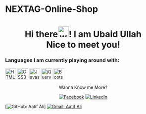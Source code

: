 # NEXTAG-Online-Shop
<h1 align="center">Hi there<img alt="wave" src="https://emojis.slackmojis.com/emojis/images/1588177020/8809/wave_hello.gif?1588177020" width="35">! I am Ubaid Ullah<br> Nice to meet you!</h1>

<h3>Languages I am currently playing around with:</h3>

<img alt="HTML5" src="https://img.shields.io/badge/html5-20232a?style=for-the-badge&logo=html5&logoColor=20232a&labelColor=58a6ff" height="35"> <img alt="CSS3" src="https://img.shields.io/badge/css3-20232a?style=for-the-badge&logo=css3&logoColor=20232a&labelColor=58a6ff" height="35"> <img alt="Javascript" src="https://img.shields.io/badge/Javascript-20232a?style=for-the-badge&logo=javascript&logoColor=20232a&labelColor=58a6ff" height="35">  <img alt="jQuery" src="https://img.shields.io/badge/jQuery-20232a?style=for-the-badge&logo=jQuery&logoColor=20232a&labelColor=58a6ff" height="35">  <img alt="Bootstrap" src="https://img.shields.io/badge/Bootstrap-20232a?style=for-the-badge&logo=Bootstrap&logoColor=20232a&labelColor=58a6ff" height="35"> 
<p align="center">Wanna Know me More?</p>

<p align="center">
 
<a href="https://www.facebook.com/">
<img src="https://img.shields.io/badge/-facebook-20232a?&logo=facebook&logoColor=20232a&labelColor=58a6ff" alt="Facebook"/></a> 

<a href="https://www.linkedin.com/">
<img src="https://img.shields.io/badge/-linkedin-20232a?&logo=linkedin&logoColor=20232a&labelColor=58a6ff" alt="LinkedIn"/in/ubaid-ullah-244aa9300/></a>
 
</p>



[![GitHub: Aatif Ali](https://img.shields.io/github/followers/DaniyalManzoor?label=follow&style=social)]
[![Gmail: Aatif Ali](https://img.shields.io/badge/gmail-%23D14836.svg?&style=plastic&logo=gmail&logoColor=white)](mailto:ziakhan50070@gmail.com)
